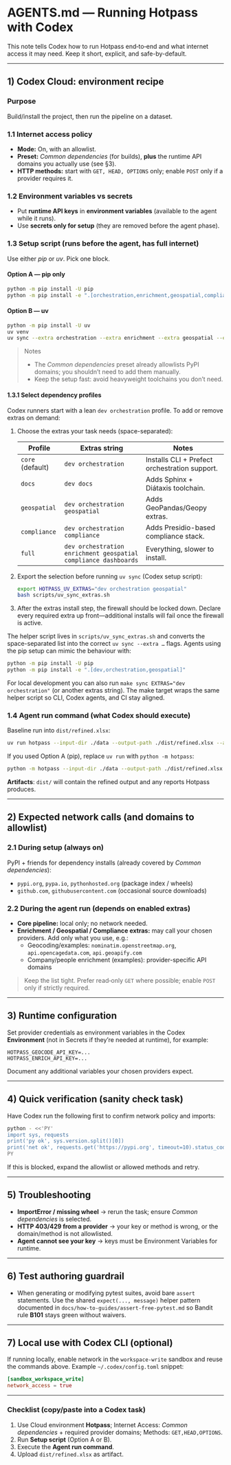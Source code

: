 # AGENTS.md — Running Hotpass with Codex

This note tells Codex how to run Hotpass end‑to‑end and what internet access it may need. Keep it short, explicit, and safe-by-default.

---

## 1) Codex Cloud: environment recipe

### Purpose

Build/install the project, then run the pipeline on a dataset.

### 1.1 Internet access policy

- **Mode:** On, with an allowlist.
- **Preset:** _Common dependencies_ (for builds), **plus** the runtime API domains you actually use (see §3).
- **HTTP methods:** start with `GET, HEAD, OPTIONS` only; enable `POST` only if a provider requires it.

### 1.2 Environment variables vs secrets

- Put **runtime API keys** in **environment variables** (available to the agent while it runs).
- Use **secrets only for setup** (they are removed before the agent phase).

### 1.3 Setup script (runs before the agent, has full internet)

Use either _pip_ or _uv_. Pick one block.

#### Option A — pip only

```bash
python -m pip install -U pip
python -m pip install -e ".[orchestration,enrichment,geospatial,compliance]"
```

#### Option B — uv

```bash
python -m pip install -U uv
uv venv
uv sync --extra orchestration --extra enrichment --extra geospatial --extra compliance
```

> Notes
>
> - The _Common dependencies_ preset already allowlists PyPI domains; you shouldn’t need to add them manually.
> - Keep the setup fast: avoid heavyweight toolchains you don’t need.

#### 1.3.1 Select dependency profiles

Codex runners start with a lean `dev orchestration` profile. To add or remove extras on demand:

1. Choose the extras your task needs (space-separated):

   | Profile          | Extras string                                                   | Notes                                         |
   | ---------------- | --------------------------------------------------------------- | --------------------------------------------- |
   | `core` (default) | `dev orchestration`                                             | Installs CLI + Prefect orchestration support. |
   | `docs`           | `dev docs`                                                      | Adds Sphinx + Diátaxis toolchain.             |
   | `geospatial`     | `dev orchestration geospatial`                                  | Adds GeoPandas/Geopy extras.                  |
   | `compliance`     | `dev orchestration compliance`                                  | Adds Presidio-based compliance stack.         |
   | `full`           | `dev orchestration enrichment geospatial compliance dashboards` | Everything, slower to install.                |

2. Export the selection before running `uv sync` (Codex setup script):

   ```bash
   export HOTPASS_UV_EXTRAS="dev orchestration geospatial"
   bash scripts/uv_sync_extras.sh
   ```

3. After the extras install step, the firewall should be locked down. Declare every required extra up front—additional installs will fail once the firewall is active.

The helper script lives in `scripts/uv_sync_extras.sh` and converts the space-separated list into the correct `uv sync --extra …` flags. Agents using the pip setup can mimic the behaviour with:

```bash
python -m pip install -U pip
python -m pip install -e ".[dev,orchestration,geospatial]"
```

For local development you can also run `make sync EXTRAS="dev orchestration"` (or another extras string). The make target wraps the same helper script so CLI, Codex agents, and CI stay aligned.

### 1.4 Agent run command (what Codex should execute)

Baseline run into `dist/refined.xlsx`:

```bash
uv run hotpass --input-dir ./data --output-path ./dist/refined.xlsx --archive
```

If you used Option A (pip), replace `uv run` with `python -m hotpass`:

```bash
python -m hotpass --input-dir ./data --output-path ./dist/refined.xlsx --archive
```

**Artifacts**: `dist/` will contain the refined output and any reports Hotpass produces.

---

## 2) Expected network calls (and domains to allowlist)

### 2.1 During setup (always on)

PyPI + friends for dependency installs (already covered by _Common dependencies_):

- `pypi.org`, `pypa.io`, `pythonhosted.org` (package index / wheels)
- `github.com`, `githubusercontent.com` (occasional source downloads)

### 2.2 During the agent run (depends on enabled extras)

- **Core pipeline:** local only; no network needed.
- **Enrichment / Geospatial / Compliance extras:** may call your chosen providers. Add only what you use, e.g.:
  - Geocoding/examples: `nominatim.openstreetmap.org`, `api.opencagedata.com`, `api.geoapify.com`
  - Company/people enrichment (examples): provider-specific API domains

> Keep the list tight. Prefer read‑only `GET` where possible; enable `POST` only if strictly required.

---

## 3) Runtime configuration

Set provider credentials as environment variables in the Codex **Environment** (not in Secrets if they’re needed at runtime), for example:

```text
HOTPASS_GEOCODE_API_KEY=...
HOTPASS_ENRICH_API_KEY=...
```

Document any additional variables your chosen providers expect.

---

## 4) Quick verification (sanity check task)

Have Codex run the following first to confirm network policy and imports:

```bash
python - <<'PY'
import sys, requests
print('py ok', sys.version.split()[0])
print('net ok', requests.get('https://pypi.org', timeout=10).status_code)
PY
```

If this is blocked, expand the allowlist or allowed methods and retry.

---

## 5) Troubleshooting

- **ImportError / missing wheel** → rerun the task; ensure _Common dependencies_ is selected.
- **HTTP 403/429 from a provider** → your key or method is wrong, or the domain/method is not allowlisted.
- **Agent cannot see your key** → keys must be Environment Variables for runtime.

---

## 6) Test authoring guardrail

- When generating or modifying pytest suites, avoid bare `assert` statements. Use the shared `expect(..., message)` helper pattern documented in `docs/how-to-guides/assert-free-pytest.md` so Bandit rule **B101** stays green without waivers.

---

## 7) Local use with Codex CLI (optional)

If running locally, enable network in the `workspace-write` sandbox and reuse the commands above.
Example `~/.codex/config.toml` snippet:

```toml
[sandbox_workspace_write]
network_access = true
```

---

### Checklist (copy/paste into a Codex task)

1. Use Cloud environment **Hotpass**; Internet Access: _Common dependencies_ + required provider domains; Methods: `GET,HEAD,OPTIONS`.
2. Run **Setup script** (Option A or B).
3. Execute the **Agent run command**.
4. Upload `dist/refined.xlsx` as artifact.
